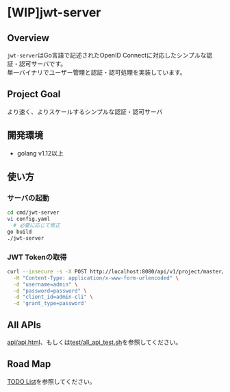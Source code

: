 # [WIP]jwt-server

## Overview

`jwt-server`はGo言語で記述されたOpenID Connectに対応したシンプルな認証・認可サーバです。  
単一バイナリでユーザー管理と認証・認可処理を実装しています。  

## Project Goal

より速く、よりスケールするシンプルな認証・認可サーバ

## 開発環境

- golang v1.12以上

## 使い方

### サーバの起動

```bash
cd cmd/jwt-server
vi config.yaml
  # 必要に応じて修正
go build
./jwt-server
```

### JWT Tokenの取得

```bash
curl --insecure -s -X POST http://localhost:8080/api/v1/project/master/openid-connect/token \
  -H "Content-Type: application/x-www-form-urlencoded" \
  -d "username=admin" \
  -d "password=password" \
  -d "client_id=admin-cli" \
  -d 'grant_type=password'
```

## All APIs

[api/api.html](api/api.html)、もしくは[test/all_api_test.sh](test/all_api_test.sh)を参照してください。

## Road Map

[TODO List](./todoList.md)を参照してください。

